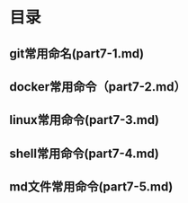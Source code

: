 # 目录
## git常用命名(part7-1.md)
## docker常用命令（part7-2.md）
## linux常用命令(part7-3.md)
## shell常用命令(part7-4.md)
## md文件常用命令(part7-5.md)



